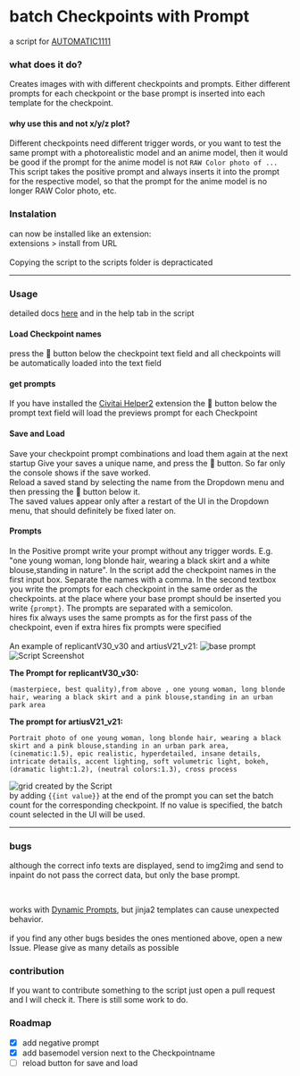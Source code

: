 # batch Checkpoints with Prompt
a script for [AUTOMATIC1111](https://github.com/AUTOMATIC1111/stable-diffusion-webui)

### what does it do?
Creates images with with different checkpoints and prompts. Either different prompts for each checkpoint or the base prompt is inserted into each template for the checkpoint.


#### why use this and not x/y/z plot?
Different checkpoints need different trigger words, or you want to test the same prompt with a photorealistic model and an anime model, then it would be good if the prompt for the anime model is not `RAW Color photo of ...`
This script takes the positive prompt and always inserts it into the prompt for the respective model, so that the prompt for the anime model is no longer RAW Color photo, etc.

### Instalation
can now be installed like an extension: <br>
extensions > install from URL
 <br><br>
Copying the script to the scripts folder is depracticated
<hr>

### Usage

detailed docs [here](https://github.com/h43lb1t0/BatchCheckpointPrompt/blob/main/HelpBatchCheckpointsPrompt.md) and in the help tab in the script

#### Load Checkpoint names
press the 📒 button below the checkpoint text field and all checkpoints will be automatically loaded into the text field

#### get prompts
If you have installed the [Civitai Helper2](https://github.com/butaixianran/Stable-Diffusion-Webui-Civitai-Helper) extension the 📒 button below the prompt text field will load the previews prompt for each Checkpoint

#### Save and Load
Save your checkpoint prompt combinations and load them again at the next startup
Give your saves a unique name, and press the 💾 button. So far only the console shows if the save worked. <br>
Reload a saved stand by selecting the name from the Dropdown menu and then pressing the 📒 button below it.
<br>
The saved values appear only after a restart of the UI in the Dropdown menu, that should definitely be fixed later on.

#### Prompts
In the Positive prompt write your prompt without any trigger words. E.g. "one young woman, long blonde hair, wearing a black skirt and a white blouse,standing in nature".
In the script add the checkpoint names in the first input box. Separate the names with a comma.
In the second textbox you write the prompts for each checkpoint in the same order as the checkpoints. at the place where your base prompt should be inserted you write ``{prompt}``. The prompts are separated with a semicolon.
<br>
hires fix always uses the same prompts as for the first pass of the checkpoint, even if extra hires fix prompts were specified
<br><br>
An example of replicantV30_v30 and artiusV21_v21:
![base prompt](https://raw.githubusercontent.com/h43lb1t0/CheckpointPromptLoop/main/img/BasePrompt.png)
![Script Screenshot](https://raw.githubusercontent.com/h43lb1t0/CheckpointPromptLoop/main/img/CheckpointLoop.png)
<br>

**The Prompt for replicantV30_v30:**

`(masterpiece, best quality),from above , one young woman, long blonde hair, wearing a black skirt and a pink blouse,standing in an urban park area`
<br>

**The prompt for artiusV21_v21:**

`Portrait photo of one young woman, long blonde hair, wearing a black skirt and a pink blouse,standing in an urban park area, (cinematic:1.5), epic realistic, hyperdetailed, insane details, intricate details, accent lighting, soft volumetric light, bokeh, (dramatic light:1.2), (neutral colors:1.3), cross process`
<br>

![grid created by the Script](https://raw.githubusercontent.com/h43lb1t0/BatchCheckpointPrompt/main/img/grid.png)
<br>
by adding ```{{int value}}``` at the end of the prompt you can set the batch count for the corresponding checkpoint.
If no value is specified, the batch count selected in the UI will be used.

<hr>

### bugs

although the correct info texts are displayed, send to img2img and send to inpaint do not pass the correct data, but only the base prompt.

<br>

works with [Dynamic Prompts](https://github.com/adieyal/sd-dynamic-prompts), but jinja2 templates can cause unexpected behavior.
<br><br>
if you find any other bugs besides the ones mentioned above, open a new Issue. Please give as many details as possible

### contribution
If you want to contribute something to the script just open a pull request and I will check it. There is still some work to do.


### Roadmap

- [x] add negative prompt
- [x] add basemodel version next to the Checkpointname
- [ ] reload button for save and load